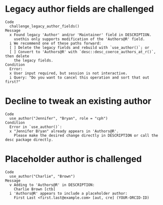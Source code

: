 # Legacy author fields are challenged

    Code
      challenge_legacy_author_fields()
    Message
      x Found legacy 'Author' and/or 'Maintainer' field in DESCRIPTION.
        usethis only supports modification of the 'Authors@R' field.
      i We recommend one of these paths forward:
      [ ] Delete the legacy fields and rebuild with `use_author()`; or
      [ ] Convert to 'Authors@R' with `desc::desc_coerce_authors_at_r()`, then delete
        the legacy fields.
    Condition
      Error:
      x User input required, but session is not interactive.
      i Query: "Do you want to cancel this operation and sort that out first?"

# Decline to tweak an existing author

    Code
      use_author("Jennifer", "Bryan", role = "cph")
    Condition
      Error in `use_author()`:
      x "Jennifer Bryan" already appears in 'Authors@R'.
        Please make the desired change directly in DESCRIPTION or call the desc package directly.

# Placeholder author is challenged

    Code
      use_author("Charlie", "Brown")
    Message
      v Adding to 'Authors@R' in DESCRIPTION:
        Charlie Brown [ctb]
      i 'Authors@R' appears to include a placeholder author:
        First Last <first.last@example.com> [aut, cre] (YOUR-ORCID-ID)

